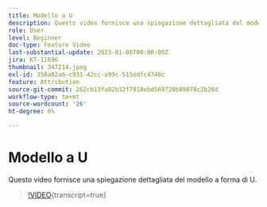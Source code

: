 ```yaml
---
title: Modello a U
description: Questo video fornisce una spiegazione dettagliata del modello a forma di U.
role: User
level: Beginner
doc-type: Feature Video
last-substantial-update: 2023-01-06T00:00:00Z
jira: KT-11696
thumbnail: 347214.jpeg
exl-id: 350a82a6-c931-42cc-a99c-515edfc4748c
feature: Attribution
source-git-commit: 262cb13fa02b32f7918ebd569720b80078c2b28d
workflow-type: tm+mt
source-wordcount: '26'
ht-degree: 0%

---
```


# Modello a U

Questo video fornisce una spiegazione dettagliata del modello a forma di U.

>[!VIDEO](https://video.tv.adobe.com/v/347214/?learn=on){transcript=true}
